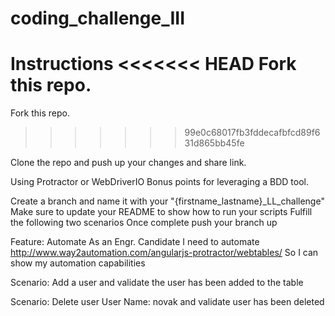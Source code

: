 # coding_challenge_III

Instructions
<<<<<<< HEAD
Fork this repo. 
=======
Fork this repo.
>>>>>>> 99e0c68017fb3fddecafbfcd89f631d865bb45fe

Clone the repo and push up your changes and share link.

Using Protractor or WebDriverIO Bonus points for leveraging a BDD tool.

Create a branch and name it with your "{firstname_lastname}_LL_challenge"
Make sure to update your README to show how to run your scripts
Fulfill the following two scenarios
Once complete push your branch up

Feature: Automate
     As an Engr. Candidate
     I need to automate http://www.way2automation.com/angularjs-protractor/webtables/
     So I can show my automation capabilities

Scenario: Add a user and validate the user has been added to the table

Scenario: Delete user User Name: novak and validate user has been deleted
